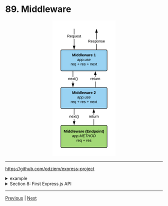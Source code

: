 # 89. Middleware

<p align="center" >
    <img src="../imags/What_Is_Express_Middleware.png" width="40%" >
</p> 

---

https://github.com/odziem/express-project

<details>
  <summary> example </summary>

  - `server.js`
    ```

    ``` 
---

-   run `npm run watch` 

-   go to `http://localhost:3000/`

---

<p align="center" >
    <img src="../imags/What_Is_Express_Middleware.png" width="80%" >
</p> 


</details>  

<details>
  <summary> Section 8: First Express.js API </summary>

  - [Codebase: express-project](../src/8_express-project/)

</details>

---

[Previous](./88_Development-Dependencies.md) | [Next]()